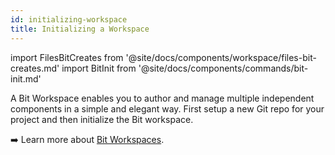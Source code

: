 ```yaml
---
id: initializing-workspace
title: Initializing a Workspace
---
```


import FilesBitCreates from '@site/docs/components/workspace/files-bit-creates.md'
import BitInit from '@site/docs/components/commands/bit-init.md'


A Bit Workspace enables you to author and manage multiple independent components in a simple and elegant way. First setup a new Git repo for your project and then initialize the Bit workspace.

<BitInit />

<FilesBitCreates />


:arrow_right: Learn more about [Bit Workspaces](/building-with-bit/workspaces).